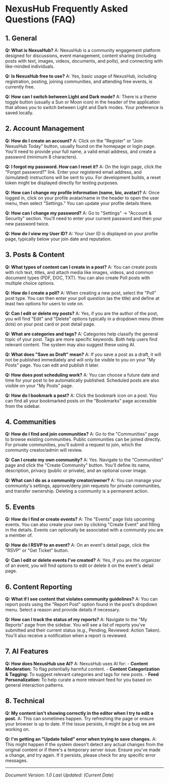 # NexusHub Frequently Asked Questions (FAQ)

## 1. General
**Q: What is NexusHub?**
A: NexusHub is a community engagement platform designed for discussions, event management, content sharing (including posts with text, images, videos, documents, and polls), and connecting with like-minded individuals.

**Q: Is NexusHub free to use?**
A: Yes, basic usage of NexusHub, including registration, posting, joining communities, and attending free events, is currently free.

**Q: How can I switch between Light and Dark mode?**
A: There is a theme toggle button (usually a Sun or Moon icon) in the header of the application that allows you to switch between Light and Dark modes. Your preference is saved locally.

## 2. Account Management
**Q: How do I create an account?**
A: Click on the "Register" or "Join NexusHub Today" button, usually found on the homepage or login page. You'll need to provide your full name, a valid email address, and create a password (minimum 8 characters).

**Q: I forgot my password. How can I reset it?**
A: On the login page, click the "Forgot password?" link. Enter your registered email address, and (simulated) instructions will be sent to you. For development builds, a reset token might be displayed directly for testing purposes.

**Q: How can I change my profile information (name, bio, avatar)?**
A: Once logged in, click on your profile avatar/name in the header to open the user menu, then select "Settings." You can update your profile details there.

**Q: How can I change my password?**
A: Go to "Settings" -> "Account & Security" section. You'll need to enter your current password and then your new password twice.

**Q: How do I view my User ID?**
A: Your User ID is displayed on your profile page, typically below your join date and reputation.

## 3. Posts & Content
**Q: What types of content can I create in a post?**
A: You can create posts with rich text, titles, and attach media like images, videos, and common document types (PDF, DOC, TXT). You can also create Poll posts with multiple choice options.

**Q: How do I create a poll?**
A: When creating a new post, select the "Poll" post type. You can then enter your poll question (as the title) and define at least two options for users to vote on.

**Q: Can I edit or delete my posts?**
A: Yes, if you are the author of the post, you will find "Edit" and "Delete" options typically in a dropdown menu (three dots) on your post card or post detail page.

**Q: What are categories and tags?**
A: Categories help classify the general topic of your post. Tags are more specific keywords. Both help users find relevant content. The system may also suggest these using AI.

**Q: What does "Save as Draft" mean?**
A: If you save a post as a draft, it will not be published immediately and will only be visible to you on your "My Posts" page. You can edit and publish it later.

**Q: How does post scheduling work?**
A: You can choose a future date and time for your post to be automatically published. Scheduled posts are also visible on your "My Posts" page.

**Q: How do I bookmark a post?**
A: Click the bookmark icon on a post. You can find all your bookmarked posts on the "Bookmarks" page accessible from the sidebar.

## 4. Communities
**Q: How do I find and join communities?**
A: Go to the "Communities" page to browse existing communities. Public communities can be joined directly. For private communities, you'll submit a request to join, which the community creator/admin will review.

**Q: Can I create my own community?**
A: Yes. Navigate to the "Communities" page and click the "Create Community" button. You'll define its name, description, privacy (public or private), and an optional cover image.

**Q: What can I do as a community creator/owner?**
A: You can manage your community's settings, approve/deny join requests for private communities, and transfer ownership. Deleting a community is a permanent action.

## 5. Events
**Q: How do I find or create events?**
A: The "Events" page lists upcoming events. You can also create your own by clicking "Create Event" and filling in the details. Events can optionally be associated with a community you are a member of.

**Q: How do I RSVP to an event?**
A: On an event's detail page, click the "RSVP" or "Get Ticket" button.

**Q: Can I edit or delete events I've created?**
A: Yes, if you are the organizer of an event, you will find options to edit or delete it on the event's detail page.

## 6. Content Reporting
**Q: What if I see content that violates community guidelines?**
A: You can report posts using the "Report Post" option found in the post's dropdown menu. Select a reason and provide details if necessary.

**Q: How can I track the status of my reports?**
A: Navigate to the "My Reports" page from the sidebar. You will see a list of reports you've submitted and their current status (e.g., Pending, Reviewed: Action Taken). You'll also receive a notification when a report is reviewed.

## 7. AI Features
**Q: How does NexusHub use AI?**
A: NexusHub uses AI for:
    - **Content Moderation:** To flag potentially harmful content.
    - **Content Categorization & Tagging:** To suggest relevant categories and tags for new posts.
    - **Feed Personalization:** To help curate a more relevant feed for you based on general interaction patterns.

## 8. Technical
**Q: My content isn't showing correctly in the editor when I try to edit a post.**
A: This can sometimes happen. Try refreshing the page or ensure your browser is up to date. If the issue persists, it might be a bug we are working on.

**Q: I'm getting an "Update failed" error when trying to save changes.**
A: This might happen if the system doesn't detect any actual changes from the original content or if there's a temporary server issue. Ensure you've made a change, and try again. If it persists, please check for any specific error messages.

---
*Document Version: 1.0*
*Last Updated: (Current Date)*
